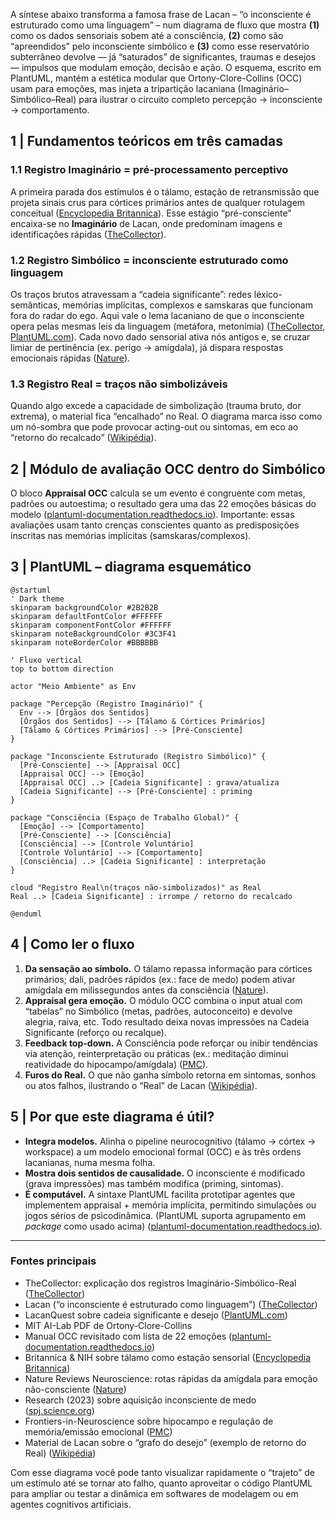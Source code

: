 A síntese abaixo transforma a famosa frase de Lacan – “o inconsciente é estruturado como uma linguagem” – num diagrama de fluxo que mostra **(1)** como os dados sensoriais sobem até a consciência, **(2)** como são “apreendidos” pelo inconsciente simbólico e **(3)** como esse reservatório subterrâneo devolve ― já “saturados” de significantes, traumas e desejos ― impulsos que modulam emoção, decisão e ação.  O esquema, escrito em PlantUML, mantém a estética modular que Ortony-Clore-Collins (OCC) usam para emoções, mas injeta a tripartição lacaniana (Imaginário–Simbólico–Real) para ilustrar o circuito completo percepção → inconsciente → comportamento.

## 1  |  Fundamentos teóricos em três camadas

### 1.1  Registro Imaginário = pré-processamento perceptivo

A primeira parada dos estímulos é o tálamo, estação de retransmissão que projeta sinais crus para córtices primários antes de qualquer rotulagem conceitual ([Encyclopedia Britannica][1]).  Esse estágio “pré-consciente” encaixa-se no **Imaginário** de Lacan, onde predominam imagens e identificações rápidas ([TheCollector][2]).

### 1.2  Registro Simbólico = inconsciente estruturado como linguagem

Os traços brutos atravessam a “cadeia significante”: redes léxico-semânticas, memórias implícitas, complexos e samskaras que funcionam fora do radar do ego.  Aqui vale o lema lacaniano de que o inconsciente opera pelas mesmas leis da linguagem (metáfora, metonímia) ([TheCollector][2], [PlantUML.com][3]).  Cada novo dado sensorial ativa nós antigos e, se cruzar limiar de pertinência (ex. perigo → amígdala), já dispara respostas emocionais rápidas ([Nature][4]).

### 1.3  Registro Real = traços não simbolizáveis

Quando algo excede a capacidade de simbolização (trauma bruto, dor extrema), o material fica “encalhado” no Real.  O diagrama marca isso como um nó-sombra que pode provocar acting-out ou sintomas, em eco ao “retorno do recalcado” ([Wikipédia][5]).

## 2  |  Módulo de avaliação OCC dentro do Simbólico

O bloco **Appraisal OCC** calcula se um evento é congruente com metas, padrões ou autoestima; o resultado gera uma das 22 emoções básicas do modelo ([plantuml-documentation.readthedocs.io][6]).  Importante: essas avaliações usam tanto crenças conscientes quanto as predisposições inscritas nas memórias implícitas (samskaras/complexos).

## 3  |  PlantUML – diagrama esquemático

```plantuml
@startuml
' Dark theme
skinparam backgroundColor #2B2B2B
skinparam defaultFontColor #FFFFFF
skinparam componentFontColor #FFFFFF
skinparam noteBackgroundColor #3C3F41
skinparam noteBorderColor #BBBBBB

' Fluxo vertical
top to bottom direction

actor "Meio Ambiente" as Env

package "Percepção (Registro Imaginário)" {
  Env --> [Órgãos dos Sentidos]
  [Órgãos dos Sentidos] --> [Tálamo & Córtices Primários]
  [Tálamo & Córtices Primários] --> [Pré-Consciente]
}

package "Inconsciente Estruturado (Registro Simbólico)" {
  [Pré-Consciente] --> [Appraisal OCC]
  [Appraisal OCC] --> [Emoção]
  [Appraisal OCC] ..> [Cadeia Significante] : grava/atualiza
  [Cadeia Significante] --> [Pré-Consciente] : priming
}

package "Consciência (Espaço de Trabalho Global)" {
  [Emoção] --> [Comportamento]
  [Pré-Consciente] --> [Consciência]
  [Consciência] --> [Controle Voluntário]
  [Controle Voluntário] --> [Comportamento]
  [Consciência] ..> [Cadeia Significante] : interpretação
}

cloud "Registro Real\n(traços não-simbolizados)" as Real
Real ..> [Cadeia Significante] : irrompe / retorno do recalcado

@enduml
```

## 4  |  Como ler o fluxo

1. **Da sensação ao símbolo.**  O tálamo repassa informação para córtices primários; dali, padrões rápidos (ex.: face de medo) podem ativar amígdala em milissegundos antes da consciência ([Nature][4]).
2. **Appraisal gera emoção.**  O módulo OCC combina o input atual com “tabelas” no Simbólico (metas, padrões, autoconceito) e devolve alegria, raiva, etc.  Todo resultado deixa novas impressões na Cadeia Significante (reforço ou recalque).
3. **Feedback top-down.**  A Consciência pode reforçar ou inibir tendências via atenção, reinterpretação ou práticas (ex.: meditação diminui reatividade do hipocampo/amígdala) ([PMC][7]).
4. **Furos do Real.**  O que não ganha símbolo retorna em sintomas, sonhos ou atos falhos, ilustrando o “Real” de Lacan ([Wikipédia][5]).

## 5  |  Por que este diagrama é útil?

* **Integra modelos.**  Alinha o pipeline neurocognitivo (tálamo → córtex → workspace) a um modelo emocional formal (OCC) e às três ordens lacanianas, numa mesma folha.
* **Mostra dois sentidos de causalidade.**  O inconsciente é modificado (grava impressões) mas também modifica (priming, sintomas).
* **É computável.**  A sintaxe PlantUML facilita prototipar agentes que implementem appraisal + memória implícita, permitindo simulações ou jogos sérios de psicodinâmica.  (PlantUML suporta agrupamento em *package* como usado acima) ([plantuml-documentation.readthedocs.io][8]).

---

### Fontes principais

* TheCollector: explicação dos registros Imaginário-Simbólico-Real ([TheCollector][2])
* Lacan (“o inconsciente é estruturado como linguagem”) ([TheCollector][2])
* LacanQuest sobre cadeia significante e desejo ([PlantUML.com][3])
* MIT AI-Lab PDF de Ortony-Clore-Collins&#x20;
* Manual OCC revisitado com lista de 22 emoções ([plantuml-documentation.readthedocs.io][6])
* Britannica & NIH sobre tálamo como estação sensorial ([Encyclopedia Britannica][1])
* Nature Reviews Neuroscience: rotas rápidas da amígdala para emoção não-consciente ([Nature][4])
* Research (2023) sobre aquisição inconsciente de medo ([spj.science.org][9])
* Frontiers-in-Neuroscience sobre hipocampo e regulação de memória/emissão emocional ([PMC][7])
* Material de Lacan sobre o “grafo do desejo” (exemplo de retorno do Real) ([Wikipédia][5])

Com esse diagrama você pode tanto visualizar rapidamente o “trajeto” de um estímulo até se tornar ato falho, quanto aproveitar o código PlantUML para ampliar ou testar a dinâmica em softwares de modelagem ou em agentes cognitivos artificiais.

[1]: https://www.britannica.com/science/human-nervous-system/Lobes-of-the-cerebral-cortex?utm_source=chatgpt.com "Human nervous system - Brain Lobes, Cortex, Neurons"
[2]: https://www.thecollector.com/jacques-lacan-imaginary-symbolic-real/ "Jacques Lacan: Explaining the Imaginary, the Symbolic, and the Real | TheCollector"
[3]: https://plantuml.com/sequence-diagram?utm_source=chatgpt.com "Sequence Diagram"
[4]: https://www.nature.com/articles/nrn2920.pdf?utm_source=chatgpt.com "Emotion processing and the amygdala: from a 'low road' to ' ..."
[5]: https://en.wikipedia.org/wiki/Graph_of_desire "Graph of desire - Wikipedia"
[6]: https://plantuml-documentation.readthedocs.io/en/latest/diagrams/sequence.html "UML Sequence Diagram — Ashley's PlantUML Doc 0.2.01 documentation"
[7]: https://pmc.ncbi.nlm.nih.gov/articles/PMC5573739/ "
            The Influences of Emotion on Learning and Memory - PMC
        "
[8]: https://plantuml-documentation.readthedocs.io/en/latest/diagrams/sequence.html?utm_source=chatgpt.com "UML Sequence Diagram - Ashley's PlantUML Doc"
[9]: https://spj.science.org/doi/10.34133/research.0181?utm_source=chatgpt.com "Rapid Unconscious Acquisition of Conditioned Fear with ..."
